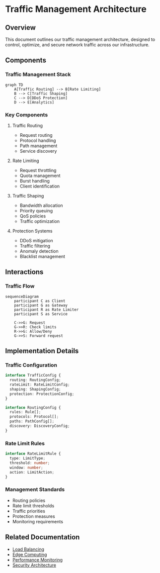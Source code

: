 # Traffic Management Architecture

## Overview

This document outlines our traffic management architecture, designed to control, optimize, and secure network traffic across our infrastructure.

## Components

### Traffic Management Stack
```mermaid
graph TD
    A[Traffic Routing] --> B[Rate Limiting]
    B --> C[Traffic Shaping]
    C --> D[DDoS Protection]
    D --> E[Analytics]
```

### Key Components
1. Traffic Routing
   - Request routing
   - Protocol handling
   - Path management
   - Service discovery

2. Rate Limiting
   - Request throttling
   - Quota management
   - Burst handling
   - Client identification

3. Traffic Shaping
   - Bandwidth allocation
   - Priority queuing
   - QoS policies
   - Traffic optimization

4. Protection Systems
   - DDoS mitigation
   - Traffic filtering
   - Anomaly detection
   - Blacklist management

## Interactions

### Traffic Flow
```mermaid
sequenceDiagram
    participant C as Client
    participant G as Gateway
    participant R as Rate Limiter
    participant S as Service
    
    C->>G: Request
    G->>R: Check limits
    R->>G: Allow/Deny
    G->>S: Forward request
```

## Implementation Details

### Traffic Configuration
```typescript
interface TrafficConfig {
  routing: RoutingConfig;
  rateLimit: RateLimitConfig;
  shaping: ShapingConfig;
  protection: ProtectionConfig;
}

interface RoutingConfig {
  rules: Rule[];
  protocols: Protocol[];
  paths: PathConfig[];
  discovery: DiscoveryConfig;
}
```

### Rate Limit Rules
```typescript
interface RateLimitRule {
  type: LimitType;
  threshold: number;
  window: number;
  action: LimitAction;
}
```

### Management Standards
- Routing policies
- Rate limit thresholds
- Traffic priorities
- Protection measures
- Monitoring requirements

## Related Documentation
- [Load Balancing](./load-balancing.md)
- [Edge Computing](./edge-computing.md)
- [Performance Monitoring](./performance-monitoring.md)
- [Security Architecture](../security/security-architecture.md)
